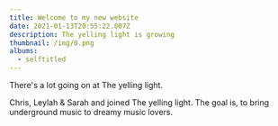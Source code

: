 ```yaml
---
title: Welcome to my new website
date: 2021-01-13T20:55:22.007Z
description: The yelling light is growing
thumbnail: /img/0.png
albums:
  - selftitled
---
```

There's a lot going on at The yelling light.

Chris, Leylah & Sarah and joined The yelling light. The goal is, to bring underground music to dreamy music lovers.